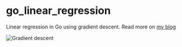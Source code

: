 # go_linear_regression
Linear regression in Go using gradient descent.
Read more on <a href="https://cheesyprogrammer.com/2019/12/11/implementing-gradient-descent-in-go/" target="_blank"/>my blog</a>

![Gradient descent](https://cheesyprogrammer.com/wp-content/uploads/2019/08/gradient.gif)

